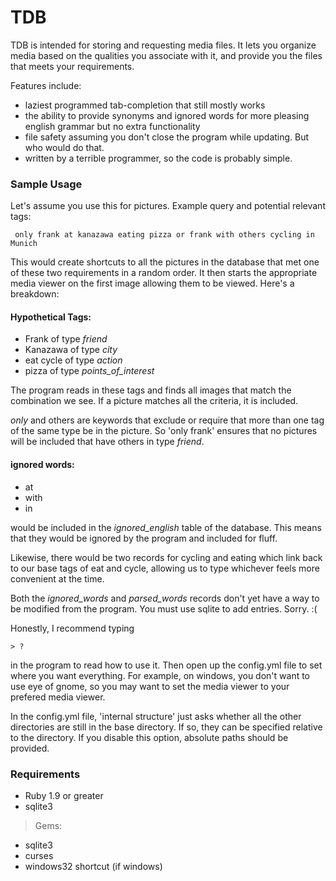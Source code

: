 TDB
===

TDB is intended for storing and requesting media files. It lets you organize media based on the qualities you associate with it, and provide you the files that meets your requirements.

Features include:
* laziest programmed tab-completion that still mostly works 
* the ability to provide synonyms and ignored words for more pleasing english grammar but no extra functionality
* file safety assuming you don't close the program while updating. But who would do that.
* written by a terrible programmer, so the code is probably simple.

### Sample Usage

Let's assume you use this for pictures. Example query and potential relevant tags:
```
 only frank at kanazawa eating pizza or frank with others cycling in Munich
```
This would create shortcuts to all the pictures in the database that met one of these two requirements in a random order. It then starts the appropriate media viewer on the first image allowing them to be viewed.
Here's a breakdown:

#### Hypothetical Tags:
- Frank of type *friend*
- Kanazawa of type *city*
- eat cycle of type *action*
- pizza of type *points_of_interest*

The program reads in these tags and finds all images that match the combination we see. If a picture matches all the criteria, it is included.

*only* and others are keywords that exclude or require that more than one tag of the same type be in the picture. So 'only frank' ensures that no pictures will be included that have others in type *friend*.

#### ignored words:
- at
- with
- in

would be included in the *ignored_english* table of the database. This means that they would be ignored by the program and included for fluff.

Likewise, there would be two records for cycling and eating which link back to our base tags of eat and cycle, allowing us to type whichever feels more convenient at the time.

Both the *ignored_words* and *parsed_words* records don't yet have a way to be modified from the program. You must use sqlite to add entries. Sorry. :(

Honestly, I recommend typing
```
> ?
```
in the program to read how to use it. Then open up the config.yml file to set where you want everything. For example, on windows, you don't want to use eye of gnome, so you may want to set the media viewer to your prefered media viewer.

In the config.yml file, 'internal structure' just asks whether all the other directories are still in the base directory. If so, they can be specified relative to the directory. If you disable this option, absolute paths should be provided.

### Requirements

- Ruby 1.9 or greater
- sqlite3

> Gems:
- sqlite3
- curses
- windows32 shortcut (if windows)
